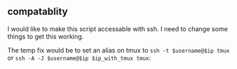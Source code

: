 ## compatablity
I would like to make this script accessable with ssh.
I need to change some things to get this working. 

The temp fix would be to set an alias on tmux to `ssh -t $username@$ip tmux` or `ssh -A -J $username@$ip $ip_with_tmux tmux`:
